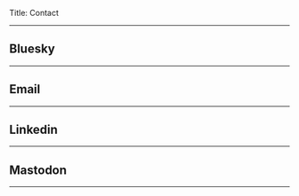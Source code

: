 Title: Contact

---
[<i class="fa-brands fa-bluesky fa-lg"></i>](https://bsky.app/profile/noelmiller.dev) Bluesky
---
---
[<i class="fa-regular fa-envelope fa-lg"></i>](mailto:contact@noelmiller.dev) Email
---
---
[<i class="fa-brands fa-linkedin fa-lg"></i>](https://www.linkedin.com/in/noel-miller-533909113/) Linkedin
---
---
[<i class="fa-brands fa-mastodon fa-lg"></i>](https://fosstodon.org/@dogphilosopher) Mastodon
---
---

